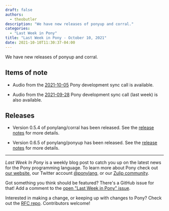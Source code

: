```yaml
---
draft: false
authors:
  - theobutler
description: "We have new releases of ponyup and corral."
categories:
  - "Last Week in Pony"
title: "Last Week in Pony - October 10, 2021"
date: 2021-10-10T11:30:37-04:00
---
```


We have new releases of ponyup and corral.

<!-- more -->

## Items of note

- Audio from the [2021-10-05](https://vimeo.com/916366902) Pony development sync call is available.

- Audio from the [2021-09-28](https://vimeo.com/916366811) Pony development sync call (last week) is also available.

## Releases

- Version 0.5.4 of ponylang/corral has been released.
See the [release notes](https://github.com/ponylang/corral/releases/tag/0.5.4) for more details.

- Version 0.6.5 of ponylang/ponyup has been released.
See the [release notes](https://github.com/ponylang/ponyup/releases/tag/0.6.5) for more details.

---

_Last Week In Pony_ is a weekly blog post to catch you up on the latest news for the Pony programming language. To learn more about Pony check out [our website](https://ponylang.io), our Twitter account [@ponylang](https://twitter.com/ponylang), or our [Zulip community](https://ponylang.zulipchat.com).

Got something you think should be featured? There's a GitHub issue for that! Add a comment to the [open "Last Week in Pony" issue](https://github.com/ponylang/ponylang.github.io/issues?q=is%3Aissue+is%3Aopen+label%3Alast-week-in-pony).

Interested in making a change, or keeping up with changes to Pony? Check out the [RFC repo](https://github.com/ponylang/rfcs). Contributors welcome!
